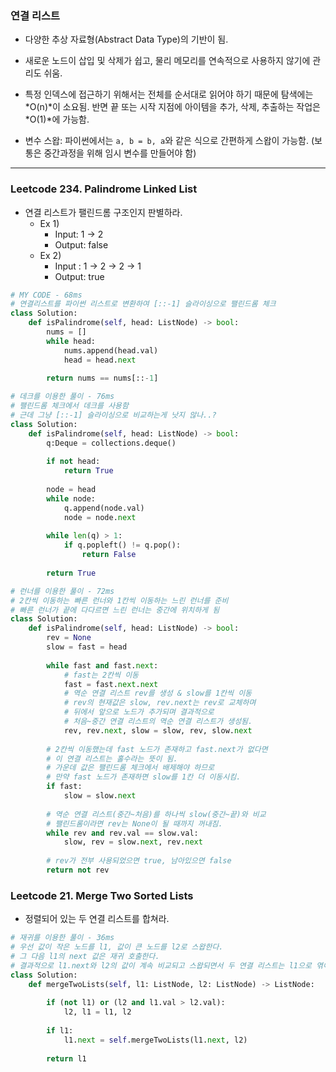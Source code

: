 ### 연결 리스트

* 다양한 추상 자료형(Abstract Data Type)의 기반이 됨.
* 새로운 노드이 삽입 및 삭제가 쉽고, 물리 메모리를 연속적으로 사용하지 않기에 관리도 쉬움.
* 특정 인덱스에 접근하기 위해서는 전체를 순서대로 읽어야 하기 때문에 탐색에는 *O(n)*이 소요됨. 반면 끝 또는 시작 지점에 아이템을 추가, 삭제, 추출하는 작업은 *O(1)*에 가능함.



* 변수 스왑: 파이썬에서는 `a, b = b, a`와 같은 식으로 간편하게 스왑이 가능함. (보통은 중간과정을 위해 임시 변수를 만들어야 함)

---

### Leetcode 234. Palindrome Linked List

* 연결 리스트가 팰린드롬 구조인지 판별하라.
  * Ex 1)
    * Input: 1 -> 2
    * Output: false
  * Ex 2)
    * Input : 1 -> 2 -> 2 -> 1
    * Output: true

```python
# MY CODE - 68ms
# 연결리스트를 파이썬 리스트로 변환하여 [::-1] 슬라이싱으로 팰린드롬 체크
class Solution:
    def isPalindrome(self, head: ListNode) -> bool:
        nums = []
        while head:
            nums.append(head.val)
            head = head.next
        
        return nums == nums[::-1]
```

```python
# 데크를 이용한 풀이 - 76ms
# 팰린드롬 체크에서 데크를 사용함
# 근데 그냥 [::-1] 슬라이싱으로 비교하는게 낫지 않나..?
class Solution:
    def isPalindrome(self, head: ListNode) -> bool:
        q:Deque = collections.deque()
        
        if not head:
            return True
        
        node = head
        while node:
            q.append(node.val)
            node = node.next
        
        while len(q) > 1:
            if q.popleft() != q.pop():
                return False
        
        return True
```

```python
# 런너를 이용한 풀이 - 72ms
# 2칸씩 이동하는 빠른 런너와 1칸씩 이동하는 느린 런너를 준비
# 빠른 런너가 끝에 다다르면 느린 런너는 중간에 위치하게 됨
class Solution:
    def isPalindrome(self, head: ListNode) -> bool:
        rev = None
        slow = fast = head
        
        while fast and fast.next:
            # fast는 2칸씩 이동
            fast = fast.next.next
            # 역순 연결 리스트 rev를 생성 & slow를 1칸씩 이동
            # rev의 현재값은 slow, rev.next는 rev로 교체하며
            # 뒤에서 앞으로 노드가 추가되며 결과적으로
            # 처음~중간 연결 리스트의 역순 연결 리스트가 생성됨.
            rev, rev.next, slow = slow, rev, slow.next
        
        # 2칸씩 이동했는데 fast 노드가 존재하고 fast.next가 없다면
        # 이 연결 리스트는 홀수라는 뜻이 됨.
        # 가운데 값은 팰린드롬 체크에서 배제해야 하므로
        # 만약 fast 노드가 존재하면 slow를 1칸 더 이동시킴.
        if fast:
            slow = slow.next
        
        # 역순 연결 리스트(중간~처음)를 하나씩 slow(중간~끝)와 비교
        # 팰린드롬이라면 rev는 None이 될 때까지 꺼내짐.
        while rev and rev.val == slow.val:
            slow, rev = slow.next, rev.next
        
        # rev가 전부 사용되었으면 true, 남아있으면 false
        return not rev
```

### Leetcode 21. Merge Two Sorted Lists

* 정렬되어 있는 두 연결 리스트를 합쳐라.

```python
# 재귀를 이용한 풀이 - 36ms
# 우선 값이 작은 노드를 l1, 값이 큰 노드를 l2로 스왑한다.
# 그 다음 l1의 next 값은 재귀 호출한다.
# 결과적으로 l1.next와 l2의 값이 계속 비교되고 스왑되면서 두 연결 리스트는 l1으로 엮이게 된다.
class Solution:
    def mergeTwoLists(self, l1: ListNode, l2: ListNode) -> ListNode:
        
        if (not l1) or (l2 and l1.val > l2.val):
            l2, l1 = l1, l2
        
        if l1:
            l1.next = self.mergeTwoLists(l1.next, l2)
        
        return l1
```

